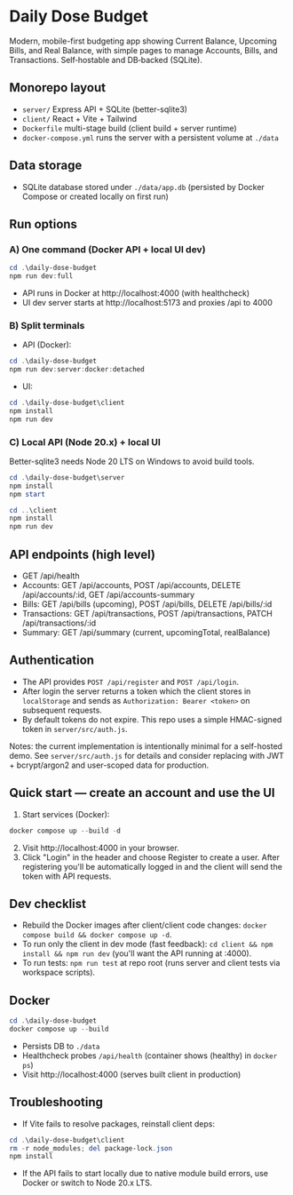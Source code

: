 # Daily Dose Budget

Modern, mobile-first budgeting app showing Current Balance, Upcoming Bills, and Real Balance, with simple pages to manage Accounts, Bills, and Transactions. Self‑hostable and DB‑backed (SQLite).

## Monorepo layout
- `server/` Express API + SQLite (better-sqlite3)
- `client/` React + Vite + Tailwind
- `Dockerfile` multi-stage build (client build + server runtime)
- `docker-compose.yml` runs the server with a persistent volume at `./data`

## Data storage
- SQLite database stored under `./data/app.db` (persisted by Docker Compose or created locally on first run)

## Run options

### A) One command (Docker API + local UI dev)
```powershell
cd .\daily-dose-budget
npm run dev:full
```
- API runs in Docker at http://localhost:4000 (with healthcheck)
- UI dev server starts at http://localhost:5173 and proxies /api to 4000

### B) Split terminals
- API (Docker):
```powershell
cd .\daily-dose-budget
npm run dev:server:docker:detached
```
- UI:
```powershell
cd .\daily-dose-budget\client
npm install
npm run dev
```

### C) Local API (Node 20.x) + local UI
Better-sqlite3 needs Node 20 LTS on Windows to avoid build tools.
```powershell
cd .\daily-dose-budget\server
npm install
npm start

cd ..\client
npm install
npm run dev
```

## API endpoints (high level)
- GET /api/health
- Accounts: GET /api/accounts, POST /api/accounts, DELETE /api/accounts/:id, GET /api/accounts-summary
- Bills: GET /api/bills (upcoming), POST /api/bills, DELETE /api/bills/:id
- Transactions: GET /api/transactions, POST /api/transactions, PATCH /api/transactions/:id
- Summary: GET /api/summary (current, upcomingTotal, realBalance)

## Authentication
- The API provides `POST /api/register` and `POST /api/login`.
- After login the server returns a token which the client stores in `localStorage` and sends as `Authorization: Bearer <token>` on subsequent requests.
- By default tokens do not expire. This repo uses a simple HMAC-signed token in `server/src/auth.js`.

Notes: the current implementation is intentionally minimal for a self-hosted demo. See `server/src/auth.js` for details and consider replacing with JWT + bcrypt/argon2 and user-scoped data for production.

## Quick start — create an account and use the UI
1. Start services (Docker):
```powershell
docker compose up --build -d
```
2. Visit http://localhost:4000 in your browser.
3. Click "Login" in the header and choose Register to create a user. After registering you'll be automatically logged in and the client will send the token with API requests.

## Dev checklist
- Rebuild the Docker images after client/client code changes: `docker compose build && docker compose up -d`.
- To run only the client in dev mode (fast feedback): `cd client && npm install && npm run dev` (you'll want the API running at :4000).
- To run tests: `npm run test` at repo root (runs server and client tests via workspace scripts).

## Docker
```powershell
cd .\daily-dose-budget
docker compose up --build
```
- Persists DB to `./data`
- Healthcheck probes `/api/health` (container shows (healthy) in `docker ps`)
- Visit http://localhost:4000 (serves built client in production)

## Troubleshooting
- If Vite fails to resolve packages, reinstall client deps:
```powershell
cd .\daily-dose-budget\client
rm -r node_modules; del package-lock.json
npm install
```
- If the API fails to start locally due to native module build errors, use Docker or switch to Node 20.x LTS.
